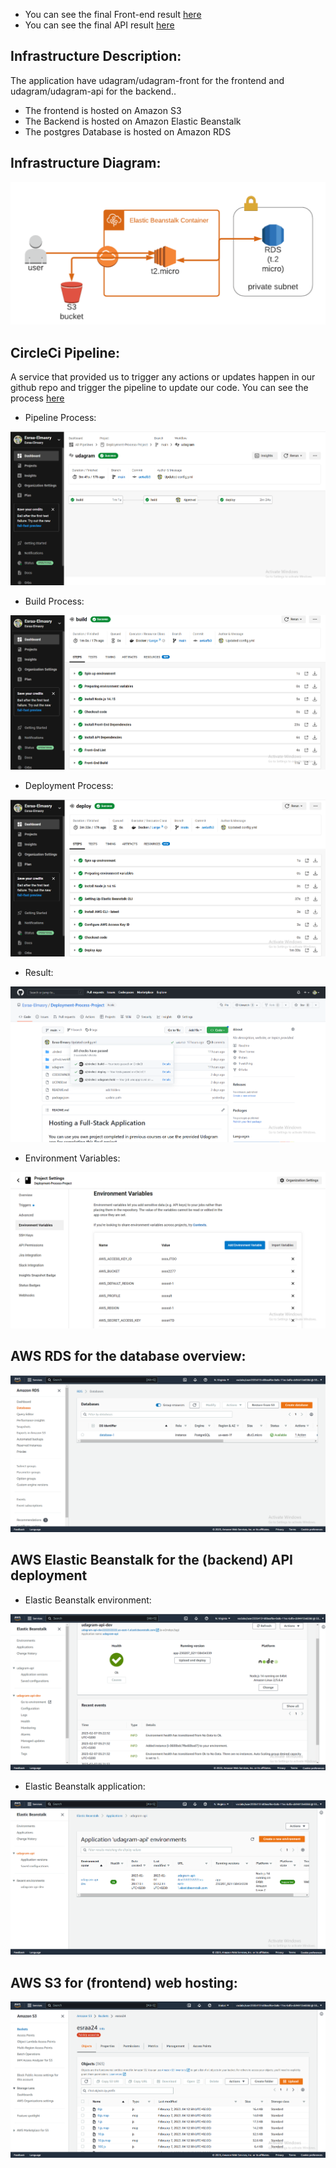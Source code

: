 - You can see the final Front-end result [here](http://esraa24.s3-website-us-east-1.amazonaws.com/home)
- You can see the final API result [here](http://udagram-api-dev2222222222.us-east-1.elasticbeanstalk.com/)


## Infrastructure Description:

The application have udagram/udagram-front for the frontend and udagram/udagram-api for the backend..

- The frontend is hosted on Amazon S3
- The Backend is hosted on Amazon Elastic Beanstalk
- The postgres Database is hosted on Amazon RDS

## Infrastructure Diagram:

![Infrastructure](https://github.com/Esraa-Elmasry/Deployment-Process-Project/blob/main/docs/screenshots/Infrastructure%20Diagram.png?raw=true)




## CircleCi Pipeline: 
A service that provided us to trigger any actions or updates happen in our github repo and trigger the pipeline to update our code. You can see the process [here](https://github.com/Esraa-Elmasry/Deployment-Process-Project/blob/main/docs/Pipeline_description.md)

- Pipeline Process:

![Pipeline](https://github.com/Esraa-Elmasry/Deployment-Process-Project/blob/main/docs/screenshots/pipeline.png?raw=true)


- Build Process:

![build](https://github.com/Esraa-Elmasry/Deployment-Process-Project/blob/main/docs/screenshots/build.png?raw=true)


- Deployment Process:

![deploy](https://github.com/Esraa-Elmasry/Deployment-Process-Project/blob/main/docs/screenshots/deploy.png?raw=true)


- Result: 

![final](https://github.com/Esraa-Elmasry/Deployment-Process-Project/blob/main/docs/screenshots/Final%20Result%20on%20Github.png?raw=true)


- Environment Variables:

![variables](https://github.com/Esraa-Elmasry/Deployment-Process-Project/blob/main/docs/screenshots/Environment%20Variables.png?raw=true)


## AWS RDS for the database overview:

![rds](https://github.com/Esraa-Elmasry/Deployment-Process-Project/blob/main/docs/screenshots/RDS%20for%20database.png?raw=true)


## AWS Elastic Beanstalk for the (backend) API deployment

- Elastic Beanstalk environment:

![environment](https://github.com/Esraa-Elmasry/Deployment-Process-Project/blob/main/docs/screenshots/Elastic%20Beanstalk%20Environment.png?raw=true)


- Elastic Beanstalk application:

![application](https://github.com/Esraa-Elmasry/Deployment-Process-Project/blob/main/docs/screenshots/Elastic%20Beanstalk%20Application.png?raw=true)

## AWS S3 for (frontend) web hosting:

![s3](https://github.com/Esraa-Elmasry/Deployment-Process-Project/blob/main/docs/screenshots/S3%20for%20frontend%20hosting.png?raw=true)











